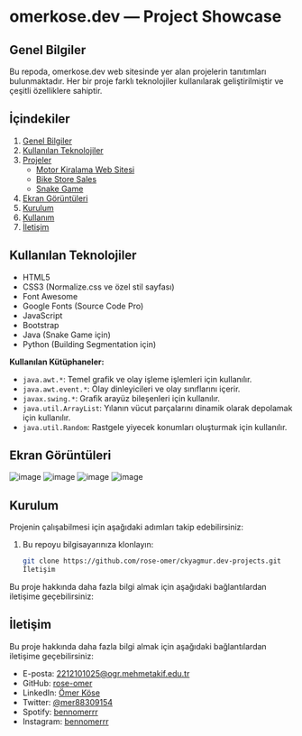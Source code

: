 # omerkose.dev — Project Showcase

## Genel Bilgiler

Bu repoda, omerkose.dev web sitesinde yer alan projelerin tanıtımları bulunmaktadır. Her bir proje farklı teknolojiler kullanılarak geliştirilmiştir ve çeşitli özelliklere sahiptir.

## İçindekiler

1. [Genel Bilgiler](#genel-bilgiler)
2. [Kullanılan Teknolojiler](#kullanılan-teknolojiler)
3. [Projeler](#projeler)
   - [Motor Kiralama Web Sitesi](#motor-kiralama-web-sitesi)
   - [Bike Store Sales](#Bike-Store-Sales)
   - [Snake Game](#snake-game)
4. [Ekran Görüntüleri](#ekran-görüntüleri)
5. [Kurulum](#kurulum)
6. [Kullanım](#kullanım)
7. [İletişim](#iletişim)

## Kullanılan Teknolojiler

- HTML5
- CSS3 (Normalize.css ve özel stil sayfası)
- Font Awesome
- Google Fonts (Source Code Pro)
- JavaScript
- Bootstrap
- Java (Snake Game için)
- Python (Building Segmentation için)

**Kullanılan Kütüphaneler:**

- `java.awt.*`: Temel grafik ve olay işleme işlemleri için kullanılır.
- `java.awt.event.*`: Olay dinleyicileri ve olay sınıflarını içerir.
- `javax.swing.*`: Grafik arayüz bileşenleri için kullanılır.
- `java.util.ArrayList`: Yılanın vücut parçalarını dinamik olarak depolamak için kullanılır.
- `java.util.Random`: Rastgele yiyecek konumları oluşturmak için kullanılır.

## Ekran Görüntüleri
![image](https://github.com/user-attachments/assets/ec48842f-7b28-45c7-abd2-cf1487ce055e)
![image](https://github.com/user-attachments/assets/e0220abf-2d1b-4016-bebf-1b7435b760ee)
![image](https://github.com/user-attachments/assets/18277b10-7028-49bc-82d3-68902760e94a)
![image](https://github.com/user-attachments/assets/e9617ca4-2157-4d81-ad54-b02b723ad5c9)

## Kurulum

Projenin çalışabilmesi için aşağıdaki adımları takip edebilirsiniz:

1. Bu repoyu bilgisayarınıza klonlayın:
   ```sh
   git clone https://github.com/rose-omer/ckyagmur.dev-projects.git
   İletişim
Bu proje hakkında daha fazla bilgi almak için aşağıdaki bağlantılardan iletişime geçebilirsiniz:

## İletişim

Bu proje hakkında daha fazla bilgi almak için aşağıdaki bağlantılardan iletişime geçebilirsiniz:

- E-posta: [2212101025@ogr.mehmetakif.edu.tr](mailto:2212101025@ogr.mehmetakif.edu.tr)
- GitHub: [rose-omer](https://github.com/rose-omer)
- LinkedIn: [Ömer Köse](https://www.linkedin.com/in/%C3%B6mer-k%C3%B6se-aa22422a4/)
- Twitter: [@mer88309154](https://x.com/mer88309154)
- Spotify: [bennomerrr](https://open.spotify.com/user/21ouzhe4t5g7y4dcwz5zql3ry?si=ae7b27be4f934384)
- Instagram: [bennomerrr](https://instagram.com/bennomerrr)
